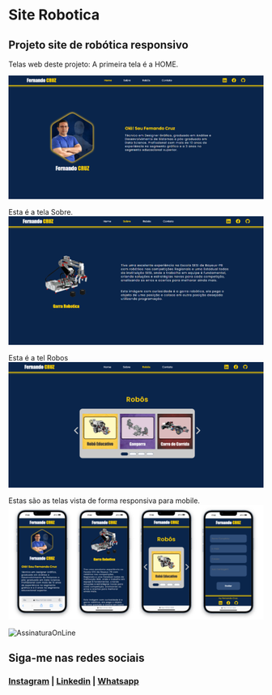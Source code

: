 # Site Robotica

## Projeto site de robótica responsivo

 Telas web deste projeto: A primeira tela é a HOME.
 
![TelaHome](https://github.com/NandoCruz/Menu/blob/main/imagens/tela-web-01.png) 

Esta é a tela Sobre.
![TelaSobre](https://github.com/NandoCruz/Menu/blob/main/imagens/tela-web-02.png) 


Esta é a tel Robos
![TelaRobos](https://github.com/NandoCruz/Menu/blob/main/imagens/tela-web-03.png)

Estas são as telas vista de forma responsiva para mobile.
![TelasMobile](https://github.com/NandoCruz/Menu/blob/main/imagens/telas-mobile.png)

![AssinaturaOnLine](https://user-images.githubusercontent.com/47435625/133949021-a75e5344-9b28-494d-8b81-5386e1958eee.png)

## Siga-me nas redes sociais
### [Instagram](https://www.instagram.com/fcruz6241/) | [Linkedin](https://www.linkedin.com/feed/) | [Whatsapp](https://api.whatsapp.com/send?1=pt_br&phone=558398388777)
